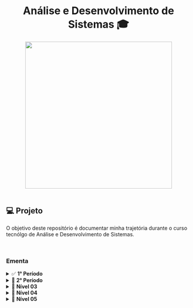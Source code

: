 <h1 align="center">
  Análise e Desenvolvimento de Sistemas 🎓
</h1>

<div align="center">
    <img src="https://t2.tudocdn.net/572277?w=646&h=284" width="400px" /> 
</div>

<br>

## 💻 Projeto

O objetivo deste repositório é documentar minha trajetória durante o curso tecnólgo de Análise e Desenvolvimento de Sistemas.

<br>

### Ementa

<details>
  <summary>✅ <b>1° Período</b></summary>
  <ul style="list-style:none">
    <li>
      <details>
        <summary><a href="./design_de_interacao_humano_maquina" style="text-decoration:none;">✅<i> Design de Interação Humano-Máquina</i></a></summary>
        <ul>
          <li>👑 Design de Interação (UX/UI)</li>
          <li>👥 Comunicação e Interface</li>
          <li>🌎 Usuabilidade, Acessibilidade e Design Universal</li>
          <li>💻 Interação Humano-Computador</li>
          <li>💆‍♂️ Ergonomia</li>
          <li>🧠 Sensação, Percepção e Memória</li>
          <li>📌 Modelos e Mapas Mentais</li>
          <li>🎨 Cores e Técnicas de Avaliação de Interface</li>
          <li>🔍 Heurísticas de Usuabilidade</li>
          <li>📱 Prototipagem</li>
        </ul>
      </deatails>
    </li>
    <li>
      <details>
        <summary><a href="./introducao_a_redes_de_computadores" style="text-decoration:none;">✅<i> Introdução a Redes de Computadores</i></a></summary>
        <ul>
          <li>🌐 Introdução a Redes de Computadores e a Internet</li>
          <li>🏢 Protocolos e Camadas</li>
          <li>📍 Endereço IP</li>
          <li>🧩 Topologias de Rede</li>
          <li>🛠 Montagem e Configuração de Redes</li>
          <li>📶 Redes sem fio e redes móveis</li>
          <li>🐧 Estudo de caso em Linux I: Conceitos, definições, preparando ambiente</li>
          <li>🐧 Estudo de caso em Linux II: Configuração do servidor de aplicação web</li>
        </ul>
      </deatails>
    </li>
    <li>
      <details>
        <summary><a href="./introducao_ao_desenvolvimento_web" style="text-decoration:none;">✅<i> Introdução ao Desenvolvimento Web</i></a></summary>
        <ul>
          <li>🌐 Introdução ao Desenvolvimento Web</li>
          <li>🧡 HTML: Estrutura, sintaxe, conceitos, cabeçalhos, parágrados e quebras de linhas</li>
          <li>🧡 HTML: Entites, emojis, tags de formatação, tags de citação, listas e links</li>
          <li>💙 CSS: Tipos de css, fontes, cores, classe, id, estados de link</li>
          <li>🧡 HTML: Formulários</li>
          <li>💙 CSS: Box-model (margin, border, padding, background)</li>
          <li>💙 CSS: Overflow, flexbox, border-radius, box-shadow</li>
          <li>🧡 HTML: Tabelas</li>
          <li>🔨 Frameworks</li>
          <li>💛 JavaScript: Introdução, DOM, funções, variáveis, estrutura condicional básica e operadores aritméticos e comparativos</li>
        </ul>
      </deatails>
    </li>
    <li>
      <details>
        <summary><a href="./nivel01/land01" style="text-decoration:none;">✅<i> Matemática Discreta</i></a></summary>
        <ul>
          <li>🧠 Noções de Lógica Matemática</li>
          <li>🤖 Noções de Lógica de Programação</li>
          <li>⭕ Álgebra de Conjuntos</li>
          <li>🔓 Álgebra de Boole</li>
          <li>🔗 Relações</li>
          <li>📈 Funções</li>
          <li>🔢 Sequências</li>
          <li>➕ Matrizes</li>
        </ul>
      </deatails>
    </li>
    <li>
      <details>
        <summary><a href="./nivel01/land01" style="text-decoration:none;">✅<i> Pensamento Computacional e Algoritmos</i></a></summary>
        <ul>
          <li>🧠 Pensamento lógico e conceito de algoritmos</li>
          <li>🎲 Variáveis, constantes e tipos de dados</li>
          <li>🔢 Operadores aritméticos, relacionais e lógicos</li>
          <li>🧱 Estrutura sequencial</li>
          <li>🔀 Estrutura condicional</li>
          <li>🔁 Estrutura de repetição</li>
          <li>Variáveis compostas homogêneas: Matrizes</li>
          <li>Modularização I: Introdução, Procedimentos e Funções</li>
          <li>Modularização II: Passagem de parâmetros e Recursividade</li>
        </ul>
      </deatails>
    </li>
    <li>
      <details>
        <summary><a href="./nivel01/land01" style="text-decoration:none;">✅<i> Projeto Integrador I: Concepção e Prototipação</i></a></summary>
        <ul>
          <li>Conceitos de Design Thinking e Design Sprint</li>
          <li>Princípios do Processo de trabalho colaborativo e cooperativo</li>
          <li>Princípios de Metodologia ágil de desenvolvimento de software</li>
          <li>Técnicas de especificação de requisitos e geração de Backlog</li>
          <li>Princípios de Planejamento e Gestão de Projeto</li>
          <li>Introdução à Prototipação de aplicações</li>
          <li>Planejamento de Cronograma de Atividades e Gestão de Tarefas</li>
          <li>Processo de Mentoria para Elaboração de um Projeto</li>
          <li>Validação de Requisitos de Software</li>
        </ul>
      </deatails>
    </li>
</details>

<details>
  <summary>🔄 <b>2° Período</b></summary>
  <ul>
    <a href="./nivel02/land02" style="text-decoration:none;"><li>🔄<i>Arquitetura de Computadores e Sistemas Operacionais</i></li></a>
      <ul>
      </ul>
    <a href="./nivel02/stage02" style="text-decoration:none;"><li>🔄<i>Banco de Dados</i></li></a>
      <ul>
      </ul>
    <a href="./nivel02/stage02" style="text-decoration:none;"><li>🔄<i>Estrutura de Dados</i></li></a>
      <ul>
      </ul>
    <a href="./nivel02/stage02" style="text-decoration:none;"><li>🔄<i>Informática e Sociedade</i></li></a>
      <ul>
      </ul>
    <a href="./nivel02/stage02" style="text-decoration:none;"><li>🔄<i>Programação Orientada a Objetos</i></li></a>
      <ul>
      </ul>
    <a href="./nivel02/stage02" style="text-decoration:none;"><li>🔄<i>Projeto Integrador 2: Modelagem de Banco de Dados</i></li></a>
      <ul>
      </ul>
  </ul>
</details>

<details>
  <summary>🔄 <b>Nível 03</b></summary>
  <ul>
    <li>🔄 <i>Land 03 - Organizando os estudos</i></li>
      <ul>
        <li>Cronograma de estudos</li>
        <li>Técnicas de aprendizado</li>
      </ul>
    <li>🔄 <i>Stage 03 - Design & CSS</i></li>
      <ul>
        <li>Grid Layout</li>
        <li>Formulários</li>
        <li>Mídias</li>
        <li>Responsividade</li>
        <li>Transformações</li>
        <li>Animações e transições</li>
      </ul>
  </ul>
</details>

<details>
  <summary>🔄 <b>Nível 04</b></summary>
  <ul>
    <li>🔄 <i>Land 04 - Mentalidade</i></li>
      <ul>
        <li>Lidando com ansiedade</li>
        <li>Síndrome do impostor</li>
        <li>Foco & e Falta de tempo</li>
        <li>Memorizar vs. Entender</li>
        <li>Overdose de informações</li>
        <li>O certo e o errado (resultados) (funcionar antes de ser bom)</li>
      </ul>
    <li>🔄 <i>Stage 04 - Lógica e algoritmos</i></li>
      <ul>
        <li>Lógica de programação</li>
        <li>Entendendo problemas</li>
        <li>Algoritmos</li>
        <li>Paradigmas de programação</li>
      </ul>
  </ul>
</details>

<details>
  <summary>🔄 <b>Nível 05</b></summary>
  <ul>
    <li>🔄 <i>Land 05 - Marca Pessoal</i></li>
      <ul>
        <li>Criação de LinkedIn</li>
        <li>Criação de Github</li>
        <li>Documentando progresso (Github e LinkedIn)</li>
      </ul>
    <li>🔄 <i>Stage 05 - JavaScript</i></li>
      <ul>
        <li>Fundamentos do JavaScript</li>
        <li>Estrutura de dados</li>
        <li>Funções</li>
        <li>Controles de fluxo</li>
        <li>Estruturas de repetição</li>
        <li>Expressões e operadores</li>
        <li>JavaScript assíncrono</li>
        <li>Tentativa de erros</li>
        <li>Syntax Sugars</li>
        <li>ES Modules</li>
        <li>DOM</li>
        <li>Web APIs</li>
        <li>Manipulação de vetores</li>
      </ul>
  </ul>
</details>

<br>

